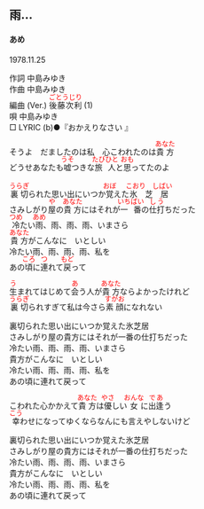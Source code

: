 <style type="text/css">
	ruby{
	    ruby-position: over;
	}
	ruby > rt{font-size: 12px;color:red;}
	p{font:16px;font-size: '楷体'}
</style>
## 雨…
#### あめ
1978.11.25


作詞         中島みゆき  
作曲         中島みゆき  
編曲 (Ver.)  <ruby><rb>後藤次利</rb><rp>(</rp><rt>ごとうじり</rt><rp>)</rp></ruby> (1)  
唄           中島みゆき  
□ LYRIC (b)●『おかえりなさい 』　　
  
そうよ　だましたのは私　心こわれたのは<ruby><rb>貴方</rb><rp>(</rp><rt>あなた</rt><rp>)</rp></ruby>  
どうせあなたも<ruby><rb>嘘</rb><rp>(</rp><rt>うそ</rt><rp>)</rp></ruby>つきな<ruby><rb>旅人</rb><rp>(</rp><rt>たびひと</rt><rp>)</rp></ruby>と<ruby><rb>思</rb><rp>(</rp><rt>おも</rt><rp>)</rp></ruby>ってたのよ　　  
　　  
<ruby><rb>裏切</rb><rp>(</rp><rt>うらぎ</rt><rp>)</rp></ruby>られた思い出にいつか<ruby><rb>覚</rb><rp>(</rp><rt>おぼ</rt><rp>)</rp></ruby>えた<ruby><rb>氷芝居</rb><rp>(</rp><rt>こおり　しばい</rt><rp>)</rp></ruby>  
さみしがり<ruby><rb>屋</rb><rp>(</rp><rt>や</rt><rp>)</rp></ruby>の<ruby><rb>貴方</rb><rp>(</rp><rt>あなた</rt><rp>)</rp></ruby>にはそれが<ruby><rb>一番</rb><rp>(</rp><rt>いちばい</rt><rp>)</rp></ruby>の<ruby><rb>仕打</rb><rp>(</rp><rt>しう</rt><rp>)</rp></ruby>ちだった  
<ruby><rb>冷</rb><rp>(</rp><rt>つめ</rt><rp>)</rp></ruby>たい<ruby><rb>雨</rb><rp>(</rp><rt>あめ</rt><rp>)</rp></ruby>、雨、雨、雨、いまさら  
<ruby><rb>貴方</rb><rp>(</rp><rt>あなた</rt><rp>)</rp></ruby>がこんなに　いとしい  
冷たい雨、雨、雨、雨、私を  
あの<ruby><rb>頃</rb><rp>(</rp><rt>ころ</rt><rp>)</rp></ruby>に<ruby><rb>連</rb><rp>(</rp><rt>つ</rt><rp>)</rp></ruby>れて<ruby><rb>戻</rb><rp>(</rp><rt>もど</rt><rp>)</rp></ruby>って  
  
<ruby><rb>生</rb><rp>(</rp><rt>う</rt><rp>)</rp></ruby>まれてはじめて<ruby><rb>会</rb><rp>(</rp><rt>あ</rt><rp>)</rp></ruby>う人が<ruby><rb>貴方</rb><rp>(</rp><rt>あなた</rt><rp>)</rp></ruby>ならよかったけれど  
<ruby><rb>裏切</rb><rp>(</rp><rt>うらぎ</rt><rp>)</rp></ruby>られすぎて私は今さら<ruby><rb>素顔</rb><rp>(</rp><rt>すがお</rt><rp>)</rp></ruby>になれない  
  
裏切られた思い出にいつか覚えた氷芝居  
さみしがり屋の貴方にはそれが一番の仕打ちだった  
冷たい雨、雨、雨、雨、いまさら  
貴方がこんなに　いとしい  
冷たい雨、雨、雨、雨、私を  
あの頃に連れて戻って  
  
  
こわれた心かかえて<ruby><rb>貴方</rb><rp>(</rp><rt>あなた</rt><rp>)</rp></ruby>は<ruby><rb>優</rb><rp>(</rp><rt>やさ</rt><rp>)</rp></ruby>しい<ruby><rb>女</rb><rp>(</rp><rt>おんな</rt><rp>)</rp></ruby>に<ruby><rb>出逢</rb><rp>(</rp><rt>であ</rt><rp>)</rp></ruby>う  
<ruby><rb>幸</rb><rp>(</rp><rt>こう</rt><rp>)</rp></ruby>わせになってゆくならなんにも言えやしないけど  
  
裏切られた思い出にいつか覚えた氷芝居  
さみしがり屋の貴方にはそれが一番の仕打ちだった  
冷たい雨、雨、雨、雨、いまさら  
貴方がこんなに　いとしい  
冷たい雨、雨、雨、雨、私を  
あの頃に連れて戻って  
